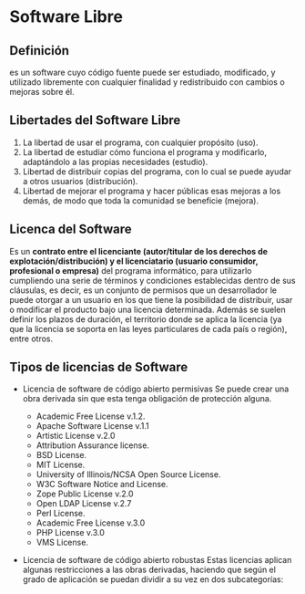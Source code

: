 # Software Libre
## Definición
es un software cuyo código fuente puede ser estudiado, modificado, y utilizado libremente con cualquier finalidad y redistribuido con cambios o mejoras sobre él.

## Libertades del Software Libre

1. La libertad de usar el programa, con cualquier propósito (uso).
2. La libertad de estudiar cómo funciona el programa y modificarlo, adaptándolo a las propias necesidades (estudio).
3. Libertad de distribuir copias del programa, con lo cual se puede ayudar a otros usuarios (distribución).
4. Libertad de mejorar el programa y hacer públicas esas mejoras a los demás, de modo que toda la comunidad se beneficie (mejora).

## Licenca del Software
Es un **contrato entre el licenciante (autor/titular de los derechos de explotación/distribución) y el licenciatario (usuario consumidor, profesional o empresa)** del programa informático, para utilizarlo cumpliendo una serie de términos y condiciones establecidas dentro de sus cláusulas, es decir, es un conjunto de permisos que un desarrollador le puede otorgar a un usuario en los que tiene la posibilidad de distribuir, usar o modificar el producto bajo una licencia determinada. Además se suelen definir los plazos de duración, el territorio donde se aplica la licencia (ya que la licencia se soporta en las leyes particulares de cada país o región), entre otros.

## Tipos de licencias de Software

* Licencia de software de código abierto permisivas
Se puede crear una obra derivada sin que esta tenga obligación de protección alguna.

  * Academic Free License v.1.2.
  * Apache Software License v.1.1
  * Artistic License v.2.0
  * Attribution Assurance license.
  * BSD License.
  * MIT License.
  * University of Illinois/NCSA Open Source License.
  * W3C Software Notice and License.
  * Zope Public License v.2.0
  * Open LDAP License v.2.7
  * Perl License.
  * Academic Free License v.3.0
  * PHP License v.3.0
  * VMS License.
  
* Licencia de software de código abierto robustas
Estas licencias aplican algunas restricciones a las obras derivadas, haciendo que según el grado de aplicación se puedan dividir a su vez en dos subcategorías:


  
  
  
  
  
  
  
  

